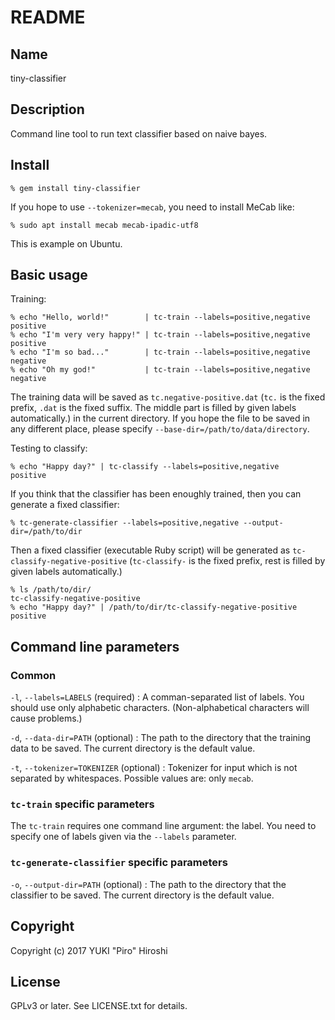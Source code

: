# README

## Name

tiny-classifier

## Description

Command line tool to run text classifier based on naive bayes.

## Install

```
% gem install tiny-classifier
```

If you hope to use `--tokenizer=mecab`, you need to install MeCab like:

```
% sudo apt install mecab mecab-ipadic-utf8
```

This is example on Ubuntu.

## Basic usage

Training:

```
% echo "Hello, world!"        | tc-train --labels=positive,negative positive
% echo "I'm very very happy!" | tc-train --labels=positive,negative positive
% echo "I'm so bad..."        | tc-train --labels=positive,negative negative
% echo "Oh my god!"           | tc-train --labels=positive,negative negative
```

The training data will be saved as `tc.negative-positive.dat` (`tc.` is the fixed prefix, `.dat` is the fixed suffix. The middle part is filled by given labels automatically.) in the current directory. If you hope the file to be saved in any different place, please specify `--base-dir=/path/to/data/directory`.

Testing to classify:

~~~
% echo "Happy day?" | tc-classify --labels=positive,negative
positive
~~~

If you think that the classifier has been enoughly trained, then you can generate a fixed classifier:

~~~
% tc-generate-classifier --labels=positive,negative --output-dir=/path/to/dir
~~~

Then a fixed classifier (executable Ruby script) will be generated as `tc-classify-negative-positive` (`tc-classify-` is the fixed prefix, rest is filled by given labels automatically.) 

~~~
% ls /path/to/dir/
tc-classify-negative-positive
% echo "Happy day?" | /path/to/dir/tc-classify-negative-positive
positive
~~~

## Command line parameters

### Common

`-l`, `--labels=LABELS` (required)
:  A comman-separated list of labels. You should use only alphabetic characters. (Non-alphabetical characters will cause problems.)

`-d`, `--data-dir=PATH` (optional)
: The path to the directory that the training data to be saved. The current directory is the default value.

`-t`, `--tokenizer=TOKENIZER` (optional)
: Tokenizer for input which is not separated by whitespaces. Possible values are: only `mecab`.

### `tc-train` specific parameters

The `tc-train` requires one command line argument: the label. You need to specify one of labels given via the `--labels` parameter.

### `tc-generate-classifier` specific parameters

`-o`, `--output-dir=PATH` (optional)
: The path to the directory that the classifier to be saved. The current directory is the default value.

## Copyright

Copyright (c) 2017 YUKI "Piro" Hiroshi

## License

GPLv3 or later. See LICENSE.txt for details.
